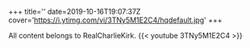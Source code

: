 +++
title=''
date=2019-10-16T19:07:37Z
cover='https://i.ytimg.com/vi/3TNy5M1E2C4/hqdefault.jpg'
+++

All content belongs to RealCharlieKirk.
{{< youtube 3TNy5M1E2C4 >}}
